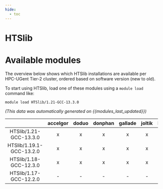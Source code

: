 ```yaml
---
hide:
  - toc
---
```


HTSlib
======

# Available modules


The overview below shows which HTSlib installations are available per HPC-UGent Tier-2 cluster, ordered based on software version (new to old).

To start using HTSlib, load one of these modules using a `module load` command like:

```shell
module load HTSlib/1.21-GCC-13.3.0
```

*(This data was automatically generated on {{modules_last_updated}})*  

| |accelgor|doduo|donphan|gallade|joltik|litleo|shinx|
| :---: | :---: | :---: | :---: | :---: | :---: | :---: | :---: |
|HTSlib/1.21-GCC-13.3.0|x|x|x|x|x|x|x|
|HTSlib/1.19.1-GCC-13.2.0|x|x|x|x|x|x|x|
|HTSlib/1.18-GCC-12.3.0|x|x|x|x|x|x|x|
|HTSlib/1.17-GCC-12.2.0|-|-|-|-|-|x|x|
